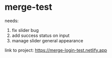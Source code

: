 # merge-test

needs:
1. fix slider bug
2. add success status on input
3. manage slider general appearance

link to project: 
https://merge-login-test.netlify.app